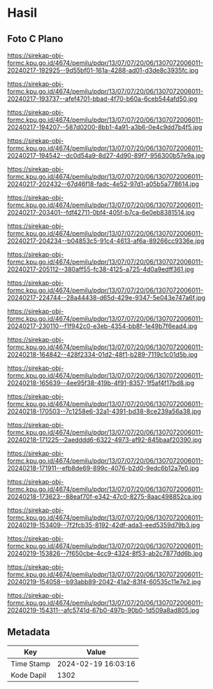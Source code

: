 # Hasil

## Foto C Plano

https://sirekap-obj-formc.kpu.go.id/4674/pemilu/pdpr/13/07/07/20/06/1307072006011-20240217-192925--9d55bf01-161a-4288-ad01-d3de8c3935fc.jpg

https://sirekap-obj-formc.kpu.go.id/4674/pemilu/pdpr/13/07/07/20/06/1307072006011-20240217-193737--afef4701-bbad-4f70-b60a-6ceb544afd50.jpg

https://sirekap-obj-formc.kpu.go.id/4674/pemilu/pdpr/13/07/07/20/06/1307072006011-20240217-194207--587d0200-8bb1-4a91-a3b6-0e4c9dd7b4f5.jpg

https://sirekap-obj-formc.kpu.go.id/4674/pemilu/pdpr/13/07/07/20/06/1307072006011-20240217-194542--dc0d54a9-8d27-4d90-89f7-956300b57e9a.jpg

https://sirekap-obj-formc.kpu.go.id/4674/pemilu/pdpr/13/07/07/20/06/1307072006011-20240217-202432--67d46f18-fadc-4e52-97d1-a05b5a778614.jpg

https://sirekap-obj-formc.kpu.go.id/4674/pemilu/pdpr/13/07/07/20/06/1307072006011-20240217-203401--fdf42711-0bf4-405f-b7ca-6e0eb8381514.jpg

https://sirekap-obj-formc.kpu.go.id/4674/pemilu/pdpr/13/07/07/20/06/1307072006011-20240217-204234--b04853c5-91c4-4613-af6a-89266cc9336e.jpg

https://sirekap-obj-formc.kpu.go.id/4674/pemilu/pdpr/13/07/07/20/06/1307072006011-20240217-205112--380aff55-fc38-4125-a725-4d0a9edff361.jpg

https://sirekap-obj-formc.kpu.go.id/4674/pemilu/pdpr/13/07/07/20/06/1307072006011-20240217-224744--28a44438-d65d-429e-9347-5e043e747a6f.jpg

https://sirekap-obj-formc.kpu.go.id/4674/pemilu/pdpr/13/07/07/20/06/1307072006011-20240217-230110--f1f942c0-e3eb-4354-bb8f-1e49b7f6ead4.jpg

https://sirekap-obj-formc.kpu.go.id/4674/pemilu/pdpr/13/07/07/20/06/1307072006011-20240218-164842--428f2334-01d2-48f1-b289-7119c1c01d5b.jpg

https://sirekap-obj-formc.kpu.go.id/4674/pemilu/pdpr/13/07/07/20/06/1307072006011-20240218-165639--4ee95f38-419b-4f91-8357-1f5af4f17bd8.jpg

https://sirekap-obj-formc.kpu.go.id/4674/pemilu/pdpr/13/07/07/20/06/1307072006011-20240218-170503--7c1258e6-32a1-4391-bd38-8ce239a56a38.jpg

https://sirekap-obj-formc.kpu.go.id/4674/pemilu/pdpr/13/07/07/20/06/1307072006011-20240218-171225--2aedddd6-6322-4973-af92-845baaf20390.jpg

https://sirekap-obj-formc.kpu.go.id/4674/pemilu/pdpr/13/07/07/20/06/1307072006011-20240218-171911--efb8de69-899c-4076-b2d0-9edc6b12a7e0.jpg

https://sirekap-obj-formc.kpu.go.id/4674/pemilu/pdpr/13/07/07/20/06/1307072006011-20240218-173623--88eaf70f-e342-47c0-8275-8aac498852ca.jpg

https://sirekap-obj-formc.kpu.go.id/4674/pemilu/pdpr/13/07/07/20/06/1307072006011-20240219-153409--7f2fcb35-8192-42df-ada3-eed5359d79b3.jpg

https://sirekap-obj-formc.kpu.go.id/4674/pemilu/pdpr/13/07/07/20/06/1307072006011-20240219-153826--7f650cbe-4cc9-4324-8f53-ab2c7877dd6b.jpg

https://sirekap-obj-formc.kpu.go.id/4674/pemilu/pdpr/13/07/07/20/06/1307072006011-20240219-154058--b93abb89-2042-41a2-83f4-60535c11e7e2.jpg

https://sirekap-obj-formc.kpu.go.id/4674/pemilu/pdpr/13/07/07/20/06/1307072006011-20240219-154311--afc5741d-67b0-497b-90b0-1d509a8ad805.jpg


## Metadata

| Key        | Value               |
| ---------- | ------------------- |
| Time Stamp | 2024-02-19 16:03:16 |
| Kode Dapil | 1302                |



